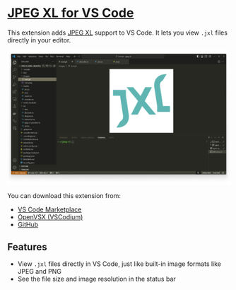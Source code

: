 # [JPEG XL for VS Code](https://marketplace.visualstudio.com/items?itemName=printfn.jpeg-xl)

This extension adds [JPEG XL](https://jpegxl.info/) support to VS Code. It lets
you view `.jxl` files directly in your editor.

<picture>
    <source srcset="./images/screenshot.jxl" type="image/jxl">
    <source srcset="./images/screenshot.png" type="image/png">
    <img src="./images/screenshot.png" alt="Screenshot of VS Code with a JPEG XL image">
</picture>

You can download this extension from:
* [VS Code Marketplace](https://marketplace.visualstudio.com/items?itemName=printfn.jpeg-xl)
* [OpenVSX (VSCodium)](https://open-vsx.org/extension/printfn/jpeg-xl)
* [GitHub](https://github.com/printfn/jpeg-xl-vscode/releases/latest)

## Features

- View `.jxl` files directly in VS Code, just like built-in image formats like JPEG and PNG
- See the file size and image resolution in the status bar
